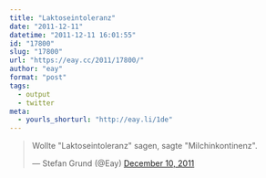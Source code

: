 ```yaml
---
title: "Laktoseintoleranz"
date: "2011-12-11"
datetime: "2011-12-11 16:01:55"
id: "17800"
slug: "17800"
url: "https://eay.cc/2011/17800/"
author: "eay"
format: "post"
tags:
  - output
  - twitter
meta:
  - yourls_shorturl: "http://eay.li/1de"
---
```


<blockquote class="twitter-tweet"><p>Wollte "Laktoseintoleranz" sagen, sagte "Milchinkontinenz".</p>— Stefan Grund (@Eay) <a href="https://twitter.com/Eay/status/145649941090541568" data-datetime="2011-12-10T23:43:46+00:00">December 10, 2011</a></blockquote>
<script src="//platform.twitter.com/widgets.js" charset="utf-8"></script>
